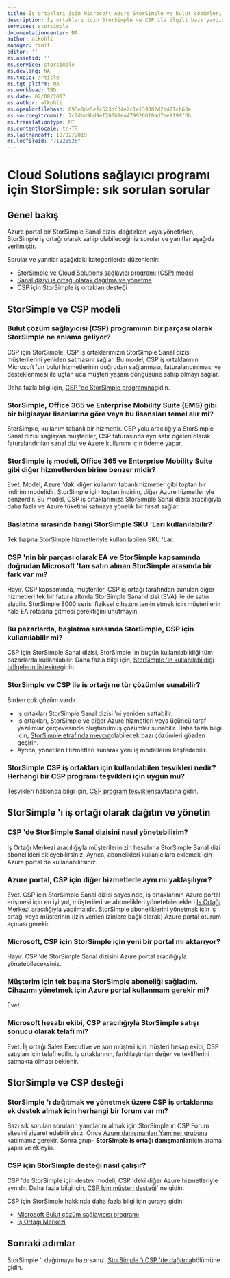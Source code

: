 ```yaml
---
title: İş ortakları için Microsoft Azure StorSimple ve bulut çözümleri sağlayıcısı programı hakkında sık sorulan sorular | Microsoft Docs
description: İş ortakları için StorSimple ve CSP ile ilgili bazı yaygın soruların yanıtlarını bulun.
services: storsimple
documentationcenter: NA
author: alkohli
manager: timlt
editor: ''
ms.assetid: ''
ms.service: storsimple
ms.devlang: NA
ms.topic: article
ms.tgt_pltfrm: NA
ms.workload: TBD
ms.date: 02/08/2017
ms.author: alkohli
ms.openlocfilehash: 893e8de5efc523df34e2c1e139082d2b471cb63e
ms.sourcegitcommit: 7c2dba9bd9ef700b1ea4799260f0ad7ee919ff3b
ms.translationtype: MT
ms.contentlocale: tr-TR
ms.lasthandoff: 10/02/2019
ms.locfileid: "71828536"
---
```

# <a name="storsimple-for-cloud-solutions-provider-program-frequently-asked-questions"></a>Cloud Solutions sağlayıcı programı için StorSimple: sık sorulan sorular


## <a name="overview"></a>Genel bakış
Azure portal bir StorSimple Sanal dizisi dağıtırken veya yönetirken, StorSimple iş ortağı olarak sahip olabileceğiniz sorular ve yanıtlar aşağıda verilmiştir.

Sorular ve yanıtlar aşağıdaki kategorilerde düzenlenir:

 - [StorSimple ve Cloud Solutions sağlayıcı programı (CSP) modeli](#storsimple-and-csp-model)
 - [Sanal diziyi iş ortağı olarak dağıtma ve yönetme](#deploy-and-manage-storsimple-as-a-partner)
 - CSP için StorSimple iş ortakları desteği

## <a name="storsimple-and-csp-model"></a>StorSimple ve CSP modeli

### <a name="what-does-it-mean-to-have-storsimple-as-a-part-of-the-cloud-solutions-provider-csp-program"></a>Bulut çözüm sağlayıcısı (CSP) programının bir parçası olarak StorSimple ne anlama geliyor?
 CSP için StorSimple, CSP iş ortaklarımızın StorSimple Sanal dizisi müşterilerini yeniden satmasını sağlar. Bu model, CSP iş ortaklarının Microsoft 'un bulut hizmetlerinin doğrudan sağlanması, faturalandırılması ve desteklenmesi ile uçtan uca müşteri yaşam döngüsüne sahip olmayı sağlar. 

Daha fazla bilgi için, [CSP 'de StorSimple programına](https://www.microsoft.com/en-us/server-cloud/products/storsimple/)gidin. 

### <a name="is-storsimple-a-usage-based-or-based-on-seat-licenses-like-office-365-and-enterprise-mobility-suite-ems"></a>StorSimple, Office 365 ve Enterprise Mobility Suite (EMS) gibi bir bilgisayar lisanlarına göre veya bu lisansları temel alır mi?
StorSimple, kullanım tabanlı bir hizmettir. CSP yolu aracılığıyla StorSimple Sanal dizisi sağlayan müşteriler, CSP faturasında ayrı satır öğeleri olarak faturalandırılan sanal dizi ve Azure kullanımı için ödeme yapar. 

### <a name="is-the-storsimple-business-model-similar-to-that-of-other-services-such-as-the-office-365-and-the-enterprise-mobility-suite"></a>StorSimple iş modeli, Office 365 ve Enterprise Mobility Suite gibi diğer hizmetlerden birine benzer midir? 
Evet. Model, Azure 'daki diğer kullanım tabanlı hizmetler gibi toptan bir indirim modelidir. StorSimple için toptan indirim, diğer Azure hizmetleriyle benzerdir. Bu model, CSP iş ortaklarımıza StorSimple Sanal dizisi aracılığıyla daha fazla ve Azure tüketimi satmaya yönelik bir fırsat sağlar.  

### <a name="which-storsimple-skus-are-available-at-launch"></a>Başlatma sırasında hangi StorSimple SKU 'Ları kullanılabilir?
Tek başına StorSimple hizmetleriyle kullanılabilen SKU 'Lar. 

### <a name="is-there-any-difference-between-the-storsimple-directly-purchased-from-microsoft-under-ea-and-storsimple-as-a-part-of-csp"></a>CSP 'nin bir parçası olarak EA ve StorSimple kapsamında doğrudan Microsoft 'tan satın alınan StorSimple arasında bir fark var mı?
Hayır. CSP kapsamında, müşteriler, CSP iş ortağı tarafından sunulan diğer hizmetleri tek bir fatura altında StorSimple Sanal dizisi (SVA) ile de satın alabilir. StorSimple 8000 serisi fiziksel cihazını temin etmek için müşterilerin hala EA rotasına gitmesi gerektiğini unutmayın. 

### <a name="in-which-markets-is-storsimple-available-for-csp-at-launch"></a>Bu pazarlarda, başlatma sırasında StorSimple, CSP için kullanılabilir mi?
CSP için StorSimple Sanal dizisi, StorSimple 'ın bugün kullanılabildiği tüm pazarlarda kullanılabilir. Daha fazla bilgi için, [StorSimple 'ın kullanılabildiği bölgelerin listesine](https://azure.microsoft.com/regions/services/)gidin.

### <a name="what-kind-of-solutions-can-a-partner-deliver-with-storsimple-and-csp"></a>StorSimple ve CSP ile iş ortağı ne tür çözümler sunabilir? 
Birden çok çözüm vardır:

- İş ortakları StorSimple Sanal dizisi 'ni yeniden sattabilir. 
- İş ortakları, StorSimple ve diğer Azure hizmetleri veya üçüncü taraf yazılımlar çerçevesinde oluşturulmuş çözümler sunabilir. Daha fazla bilgi için, [StorSimple etrafında mevcut](https://aka.ms/storsimple-build-solutions)olabilecek bazı çözümleri gözden geçirin.
- Ayrıca, yönetilen Hizmetleri sunarak yeni iş modellerini keşfedebilir.

### <a name="what-are-the-incentives-available-for-storsimple-csp-partners-do-i-qualify-for-any-csp-program-incentives"></a>StorSimple CSP iş ortakları için kullanılabilen teşvikleri nedir? Herhangi bir CSP programı teşvikleri için uygun mu?
Teşvikleri hakkında bilgi için, [CSP program teşvikleri](https://partner.microsoft.com/en-US/cloud-solution-provider/program-details)sayfasına gidin.


## <a name="deploy-and-manage-storsimple-as-a-partner"></a>StorSimple 'ı iş ortağı olarak dağıtın ve yönetin

### <a name="how-can-i-administer-storsimple-virtual-array-in-csp"></a>CSP 'de StorSimple Sanal dizisini nasıl yönetebilirim? 
Iş Ortağı Merkezi aracılığıyla müşterilerinizin hesabına StorSimple Sanal dizi abonelikleri ekleyebilirsiniz. Ayrıca, abonelikleri kullanıcılara eklemek için Azure portal de kullanabilirsiniz.

### <a name="is-the-azure-portal-approach-the-same-as-other-services-for-csp"></a>Azure portal, CSP için diğer hizmetlerle aynı mi yaklaşılıyor? 
Evet. CSP için StorSimple Sanal dizisi sayesinde, iş ortaklarının Azure portal erişmesi için en iyi yol, müşterileri ve abonelikleri yönetebilecekleri [Iş Ortağı Merkezi](https://partnercenter.microsoft.com/) aracılığıyla yapılmalıdır. StorSimple aboneliklerini yönetmek için iş ortağı veya müşterinin (izin verilen izinlere bağlı olarak) Azure portal oturum açması gerekir. 

### <a name="is-microsoft-shipping-a-new-portal-for-storsimple-for-csp"></a>Microsoft, CSP için StorSimple için yeni bir portal mı aktarıyor? 
Hayır. CSP 'de StorSimple Sanal dizisini Azure portal aracılığıyla yönetebileceksiniz.

### <a name="i-have-provisioned-a-standalone-storsimple-subscription-for-my-customer-do-i-have-to-use-the-azure-portal-to-administer-my-device"></a>Müşterim için tek başına StorSimple aboneliği sağladım. Cihazımı yönetmek için Azure portal kullanmam gerekir mi? 
Evet. 

### <a name="is-the-microsoft-account-team-compensated-as-a-result-of-sales-of-storsimple-through-csp"></a>Microsoft hesabı ekibi, CSP aracılığıyla StorSimple satışı sonucu olarak telafi mi?
Evet. İş ortağı Sales Executive ve son müşteri için müşteri hesap ekibi, CSP satışları için telafi edilir. İş ortaklarının, farklılaştırılan değer ve tekliflerini satmakta olması beklenir.

## <a name="support-for-storsimple-and-csp"></a>StorSimple ve CSP desteği

### <a name="are-there-any-forums-to-get-additional-support-for-csp-partners-to-deploy-and-manage-storsimple"></a>StorSimple 'ı dağıtmak ve yönetmek üzere CSP iş ortaklarına ek destek almak için herhangi bir forum var mı?
Bazı sık sorulan soruların yanıtlarını almak için StorSimple ın CSP Forum sitesini ziyaret edebilirsiniz. Önce [Azure danışmanları Yammer grubuna](https://www.yammer.com/azureadvisors) katılmanız gerekir. Sonra grup- **StorSimple Iş ortağı danışmanları**için arama yapın ve ekleyin.

### <a name="how-does-the-support-work-for-storsimple-for-csp"></a>CSP için StorSimple desteği nasıl çalışır? 
CSP 'de StorSimple için destek modeli, CSP 'deki diğer Azure hizmetleriyle aynıdır. Daha fazla bilgi için, [CSP Için müşteri desteği](/partner-center/csp-overview)' ne gidin.

CSP için StorSimple hakkında daha fazla bilgi için şuraya gidin:

- [Microsoft Bulut çözüm sağlayıcısı programı](https://partner.microsoft.com/Membership)
- [İş Ortağı Merkezi](https://partnercenter.microsoft.com/) 


## <a name="next-steps"></a>Sonraki adımlar
StorSimple 'ı dağıtmaya hazırsanız, [StorSimple 'ı CSP 'de dağıtma](storsimple-partner-csp-deploy.md)bölümüne gidin.

